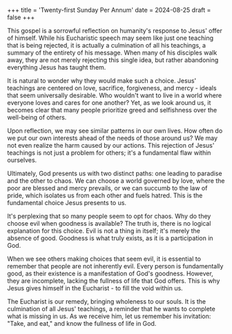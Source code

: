 +++
title = 'Twenty-first Sunday Per Annum'
date = 2024-08-25
draft = false
+++

This gospel is a sorrowful reflection on humanity's response to Jesus' offer of himself. While his Eucharistic speech may seem like just one teaching that is being rejected, it is actually a culmination of all his teachings, a summary of the entirety of his message. When many of his disciples walk away, they are not merely rejecting this single idea, but rather abandoning everything Jesus has taught them.


It is natural to wonder why they would make such a choice. Jesus' teachings are centered on love, sacrifice, forgiveness, and mercy - ideals that seem universally desirable. Who wouldn't want to live in a world where everyone loves and cares for one another? Yet, as we look around us, it becomes clear that many people prioritize greed and selfishness over the well-being of others.


Upon reflection, we may see similar patterns in our own lives. How often do we put our own interests ahead of the needs of those around us? We may not even realize the harm caused by our actions. This rejection of Jesus' teachings is not just a problem for others; it's a fundamental flaw within ourselves.


Ultimately, God presents us with two distinct paths: one leading to paradise and the other to chaos. We can choose a world governed by love, where the poor are blessed and mercy prevails, or we can succumb to the law of pride, which isolates us from each other and fuels hatred. This is the fundamental choice Jesus presents to us.


It's perplexing that so many people seem to opt for chaos. Why do they choose evil when goodness is available? The truth is, there is no logical explanation for this choice. Evil is not a thing in itself; it's merely the absence of good. Goodness is what truly exists, as it is a participation in God.


When we see others making choices that seem evil, it is essential to remember that people are not inherently evil. Every person is fundamentally good, as their existence is a manifestation of God's goodness. However, they are incomplete, lacking the fullness of life that God offers. This is why Jesus gives himself in the Eucharist - to fill the void within us.


The Eucharist is our remedy, bringing wholeness to our souls. It is the culmination of all Jesus' teachings, a reminder that he wants to complete what is missing in us. As we receive him, let us remember his invitation: "Take, and eat," and know the fullness of life in God.
